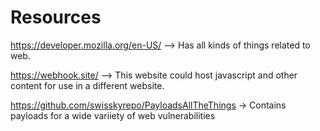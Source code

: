# Resources

https://developer.mozilla.org/en-US/ --> Has all kinds of things related to web.

https://webhook.site/ --> This website could host javascript and other content for use in a different website.

https://github.com/swisskyrepo/PayloadsAllTheThings  -> Contains payloads for a wide variiety of web vulnerabilities

